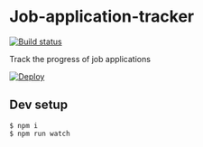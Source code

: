 # Job-application-tracker

[![Build status][build status image]][ci]

Track the progress of job applications

[![Deploy](https://www.herokucdn.com/deploy/button.svg)](https://heroku.com/deploy)

[build status image]: https://api.travis-ci.org/lm-tools/job-application-tracker.svg
[ci]: https://travis-ci.org/lm-tools/job-application-tracker
[express]: http://expressjs.com/
[gov.uk]: https://www.gov.uk/

## Dev setup

    $ npm i
    $ npm run watch
